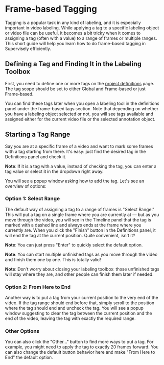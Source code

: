 # Frame-based Tagging

Tagging is a popular task in any kind of labeling, and it is especially important in video labeling. While applying a tag to a specific labeling object or video file can be useful, it becomes a bit tricky when it comes to assigning a tag (often with a value) to a range of frames or multiple ranges. This short guide will help you learn how to do frame-based tagging in Supervisely efficiently.

## Defining a Tag and Finding It in the Labeling Toolbox

First, you need to define one or more tags on the [project definitions](/data-organization/projects/definitions) page. The tag scope should be set to either Global and Frame-based or just Frame-based.

You can find these tags later when you open a labeling tool in the definitions panel under the frame-based tags section. Note that depending on whether you have a labeling object selected or not, you will see tags available and assigned either for the current video file or the selected annotation object.

## Starting a Tag Range

Say you are at a specific frame of a video and want to mark some frames with a tag starting from there. It's easy: just find the desired tag in the Definitions panel and check it.

**Note**: If it is a tag with a value, instead of checking the tag, you can enter a tag value or select it in the dropdown right away.

You will see a popup window asking how to add the tag. Let's see an overview of options:

### Option 1: Select Range

The default way of assigning a tag to a range of frames is "Select Range." This will put a tag on a single frame where you are currently at — but as you move through the video, you will see in the Timeline panel that the tag is marked with a dashed line and always ends at the frame where you currently are. When you click the "Finish" button in the Definitions panel, it will end the tag at the current position. Quite convenient, isn't it?

**Note**: You can just press "Enter" to quickly select the default option.

**Note**: You can start multiple unfinished tags as you move through the video and finish them one by one. This is totally valid!

**Note**: Don't worry about closing your labeling toolbox: those unfinished tags will stay where they are, and other people can finish them later if needed.

### Option 2: From Here to End

Another way is to put a tag from your current position to the very end of the video. If the tag range should end before that, simply scroll to the position where the tag should end and uncheck the tag. You will see a popup window suggesting to clear the tag between the current position and the end of the video, leaving the tag with exactly the required range.

### Other Options

You can also click the "Other..." button to find more ways to put a tag. For example, you might need to apply the tag to exactly 20 frames forward. You can also change the default button behavior here and make "From Here to End" the default option.

